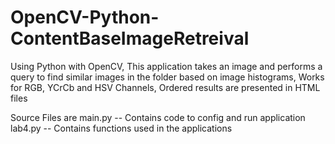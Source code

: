 # OpenCV-Python-ContentBaseImageRetreival
Using Python with OpenCV, This application takes an image and performs a query to find similar images in the folder based on image histograms, Works for RGB, YCrCb and HSV Channels, Ordered results are presented in HTML files

Source Files are 
main.py -- Contains code to config and run application
lab4.py -- Contains functions used in the applications
